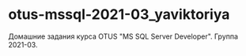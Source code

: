 # otus-mssql-2021-03_yaviktoriya
Домашние задания курса OTUS "MS SQL Server Developer".
Группа 2021-03.
